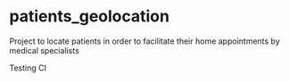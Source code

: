 # patients_geolocation
Project to locate patients in order to facilitate their home appointments by medical specialists

Testing CI
